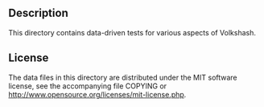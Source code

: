 Description
------------

This directory contains data-driven tests for various aspects of Volkshash.

License
--------

The data files in this directory are distributed under the MIT software
license, see the accompanying file COPYING or
http://www.opensource.org/licenses/mit-license.php.

